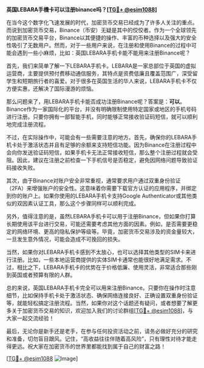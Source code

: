 **英国LEBARA手機卡可以注册binance吗？[[TG💪+ @esim1088](https://t.me/s/esim1088)]**

在当今这个数字化飞速发展的时代，加密货币交易已经成为了许多人关注的重点。而说到加密货币交易，Binance（币安）无疑是其中的佼佼者。作为一个全球领先的加密货币交易平台，Binance以其便捷的操作、丰富的币种选择以及强大的安全性吸引了无数用户。然而，对于一些用户来说，在注册和使用Binance的过程中可能会遇到一些小麻烦，比如：英国LEBARA手机卡能不能用来注册Binance呢？

首先，我们来简单了解一下LEBARA手机卡。LEBARA是一家总部位于英国的虚拟运营商，主要提供预付费移动通信服务，其特点是资费低廉且覆盖范围广，深受留学生和短期旅行者的喜爱。对于很多在英国生活的华人来说，LEBARA手机卡不仅方便实惠，还解决了国际漫游的烦恼。

那么问题来了，用LEBARA手机卡能否成功注册Binance呢？答案是：**可以**。Binance作为一家国际化的平台，并没有明确限制使用特定国家或地区的手机号码进行注册。只要你拥有一部智能手机，同时能够正常接收验证码短信，就可以顺利地完成注册流程。

不过，在实际操作中，可能会有一些需要注意的地方。首先，确保你的LEBARA手机卡处于激活状态并且有足够的余额来支持短信功能。因为Binance在注册过程中会向你发送验证码短信，如果手机卡无法正常接收短信，那么整个注册过程就会受阻。因此，建议在注册之前检查一下手机信号是否稳定，避免因网络问题导致验证码接收失败。

其次，由于Binance对账户安全非常重视，通常要求用户通过双重身份验证（2FA）来增强账户的安全性。这意味着你需要下载官方认证的应用程序，并绑定到你的账户上。如果你使用的LEBARA手机卡支持Google Authenticator或其他类似的双因素认证工具，那么这个步骤同样可以顺利完成。

另外，值得注意的是，虽然LEBARA手机卡可以用于注册Binance，但如果你打算长期使用该平台进行交易，可能还需要考虑其他方面的因素。例如，是否需要更稳定的网络环境、更高的隐私保护等级等。毕竟，加密货币交易涉及的资金量较大，一旦发生意外情况，可能会造成不可挽回的损失。

当然，如果你对LEBARA手机卡感到不太放心，也可以选择其他类型的SIM卡来进行注册。比如，一些本地运营商提供的实体SIM卡通常也能很好地满足需求。不过，相比之下，LEBARA手机卡的优势在于价格低廉、使用灵活，非常适合那些刚到英国或者预算有限的人群。

总的来说，英国LEBARA手机卡完全可以用来注册Binance。只要你在操作时注意细节，比如保持手机卡处于激活状态、确保网络连接良好、正确设置双重身份验证等，就能轻松搞定注册流程。当然，如果你对这个话题还有疑问，或者想要了解更多关于加密货币交易的知识，欢迎加入我们的讨论群组[[TG💪+ @esim1088](https://t.me/s/esim1088)]，与大家一起交流经验！

最后，无论你是新手还是老手，在参与任何投资活动之前，请务必做好充分的研究和准备，切勿盲目跟风。记住，“高收益往往伴随着高风险”，只有理性对待才能走得更远。祝大家在加密货币的世界里都能找到属于自己的财富之路！

[[TG💪+ @esim1088](https://t.me/s/esim1088) ![Image](https://i.postimg.cc/4NQfJmqS/Snipaste-2025-05-13-00-14-12.png)]